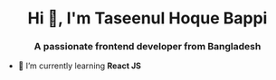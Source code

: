 <h1 align="center">Hi 👋, I'm Taseenul Hoque Bappi</h1>
<h3 align="center">A passionate frontend developer from Bangladesh</h3>

- 🌱 I’m currently learning **React JS**

